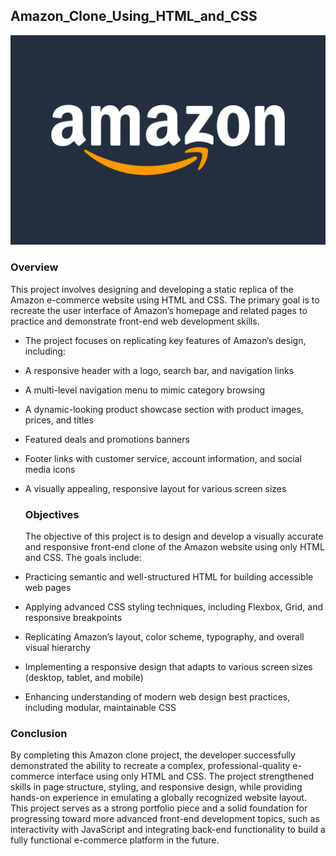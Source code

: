 ## Amazon_Clone_Using_HTML_and_CSS
![Amazon_Logo](https://github.com/Manishkannoujiya/SelfProject/blob/main/amazon-one-month-prime-membership-discontinued-rbi%20(1).png)

### Overview
This project involves designing and developing a static replica of the Amazon e-commerce website using HTML and CSS. The primary goal is to recreate the user interface of Amazon’s homepage and related pages to practice and demonstrate front-end web development skills.

* The project focuses on replicating key features of Amazon’s design, including:

* A responsive header with a logo, search bar, and navigation links

* A multi-level navigation menu to mimic category browsing

* A dynamic-looking product showcase section with product images, prices, and titles

* Featured deals and promotions banners

* Footer links with customer service, account information, and social media icons

* A visually appealing, responsive layout for various screen sizes

  ### Objectives
  The objective of this project is to design and develop a visually accurate and responsive front-end clone of the Amazon website using only HTML and CSS. The goals include:

* Practicing semantic and well-structured HTML for building accessible web pages

* Applying advanced CSS styling techniques, including Flexbox, Grid, and responsive breakpoints

* Replicating Amazon’s layout, color scheme, typography, and overall visual hierarchy

* Implementing a responsive design that adapts to various screen sizes (desktop, tablet, and mobile)

* Enhancing understanding of modern web design best practices, including modular, maintainable CSS

### Conclusion
By completing this Amazon clone project, the developer successfully demonstrated the ability to recreate a complex, professional-quality e-commerce interface using only HTML and CSS. The project strengthened skills in page structure, styling, and responsive design, while providing hands-on experience in emulating a globally recognized website layout.
This project serves as a strong portfolio piece and a solid foundation for progressing toward more advanced front-end development topics, such as interactivity with JavaScript and integrating back-end functionality to build a fully functional e-commerce platform in the future.



